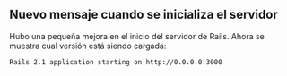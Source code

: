 ## Nuevo mensaje cuando se inicializa el servidor

Hubo una pequeña mejora en el inicio del servidor de Rails. Ahora se muestra cual versión está siendo cargada: 

	Rails 2.1 application starting on http://0.0.0.0:3000